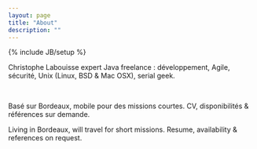 ```yaml
---
layout: page
title: "About"
description: ""
---
```

{% include JB/setup %}

<div itemscope itemtype="http://data-vocabulary.org/Person">
<p><span itemprop="name">Christophe Labouisse</span>
<span itemprop="title">expert Java</span>
<span itemprop="affiliation">freelance</span> : développement, Agile, sécurité,
Unix (Linux, BSD & Mac OSX), serial geek.</p>
<br>
<p><span itemprop="address" itemscope itemtype="http://data-vocabulary.org/Address">Basé
sur <span itemprop="locality">Bordeaux</span>, mobile pour des missions courtes.
CV, disponibilités & références sur demande.</p>
</div>

Living in Bordeaux, will travel for short missions. Resume, availability &
references on request.
